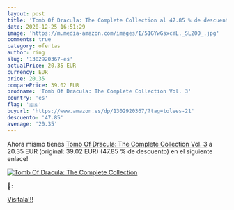 ```yaml
---
layout: post
title: 'Tomb Of Dracula: The Complete Collection al 47.85 % de descuento'
date: 2020-12-25 16:51:29
image: 'https://m.media-amazon.com/images/I/51GYwGsxcYL._SL200_.jpg'
comments: true
category: ofertas
author: ring
slug: '1302920367-es'
actualPrice: 20.35 EUR
currency: EUR
price: 20.35
comparePrice: 39.02 EUR
prodname: 'Tomb Of Dracula: The Complete Collection Vol. 3'
country: 'es'
flag: '🇪🇸'
buyurl: 'https://www.amazon.es/dp/1302920367/?tag=tolees-21'
descuento: '47.85'
average: '20.35'
---
```


Ahora mismo tienes [Tomb Of Dracula: The Complete Collection Vol. 3](https://www.amazon.es/dp/1302920367/?tag=tolees-21) a 20.35 EUR (original: 39.02 EUR) (47.85 %  de descuento) en el siguiente enlace!

[![Tomb Of Dracula: The Complete Collection](https://m.media-amazon.com/images/I/51GYwGsxcYL._SL200_.jpg)](https://www.amazon.es/dp/1302920367/?tag=tolees-21)

🔎:


[Visítala!!!](https://www.amazon.es/dp/1302920367/?tag=tolees-21)
